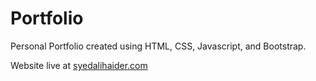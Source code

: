 # Portfolio

Personal Portfolio created using HTML, CSS, Javascript, and Bootstrap.

Website live at [syedalihaider.com](syedalihaider.com)

